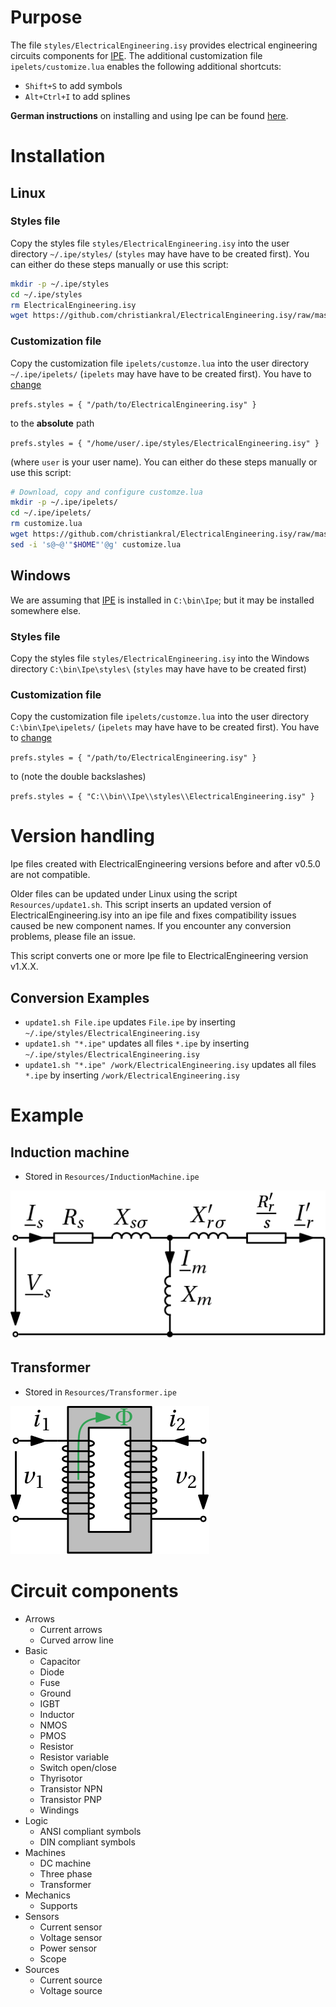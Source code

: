 # Purpose

The file `styles/ElectricalEngineering.isy` provides electrical engineering circuits components for
[IPE](http://ipe.otfried.org/). The additional customization file `ipelets/customize.lua` enables the following additional shortcuts:

- `Shift+S` to add symbols
- `Alt+Ctrl+I` to add splines

**German instructions** on installing and using Ipe can be found [here](https://gitea.com/christiankral/Ipe_Anleitung).

# Installation

## Linux

### Styles file

Copy the styles file `styles/ElectricalEngineering.isy` into the user directory `~/.ipe/styles/` (`styles` may have have to be created first). You can either do these steps manually or use this script:

```bash
mkdir -p ~/.ipe/styles
cd ~/.ipe/styles
rm ElectricalEngineering.isy
wget https://github.com/christiankral/ElectricalEngineering.isy/raw/master/styles/ElectricalEngineering.isy
```

### Customization file

Copy the customization file `ipelets/customze.lua` into the user directory `~/.ipe/ipelets/` (`ipelets` may have have to be created first). You have to [change](https://github.com/christiankral/ElectricalEngineering.isy/issues/1)

`prefs.styles = { "/path/to/ElectricalEngineering.isy" }`

to the **absolute** path

`prefs.styles = { "/home/user/.ipe/styles/ElectricalEngineering.isy" }`

(where `user` is your user name). You can either do these steps manually or use this script:

```bash
# Download, copy and configure customze.lua
mkdir -p ~/.ipe/ipelets/
cd ~/.ipe/ipelets/
rm customize.lua
wget https://github.com/christiankral/ElectricalEngineering.isy/raw/master/ipelets/customize.lua
sed -i 's@~@'"$HOME"'@g' customize.lua
```

## Windows

We are assuming that [IPE](http://ipe.otfried.org/) is installed in `C:\bin\Ipe`; but it may be installed somewhere else.

### Styles file

Copy the styles file `styles/ElectricalEngineering.isy` into the Windows directory `C:\bin\Ipe\styles\` (`styles` may have have to be created first)

### Customization file

Copy the customization file `ipelets/customze.lua` into the user directory `C:\bin\Ipe\ipelets/` (`ipelets` may have have to be created first). You have to [change](https://github.com/christiankral/ElectricalEngineering.isy/issues/1)

`prefs.styles = { "/path/to/ElectricalEngineering.isy" }`

to (note the double backslashes)

`prefs.styles = { "C:\\bin\\Ipe\\styles\\ElectricalEngineering.isy" }`

# Version handling

Ipe files created with ElectricalEngineering versions before and after v0.5.0 are not compatible.

Older files can be updated under Linux using the script `Resources/update1.sh`.
This script inserts an updated version of ElectricalEngineering.isy into an ipe file and
fixes compatibility issues caused be new component names. If you encounter any conversion problems, please file an issue.

This script converts one or more Ipe file to ElectricalEngineering version v1.X.X.

## Conversion Examples

- `update1.sh File.ipe` updates `File.ipe` by inserting `~/.ipe/styles/ElectricalEngineering.isy`
- `update1.sh "*.ipe"` updates all files `*.ipe` by inserting `~/.ipe/styles/ElectricalEngineering.isy`
- `update1.sh "*.ipe" /work/ElectricalEngineering.isy` updates all files `*.ipe` by inserting `/work/ElectricalEngineering.isy`

# Example

## Induction machine

- Stored in `Resources/InductionMachine.ipe`

![Induction machine](https://raw.githubusercontent.com/christiankral/ElectricalEngineering.isy/master/Resources/png/InductionMachine.png?raw=true)

## Transformer

- Stored in `Resources/Transformer.ipe`

![Transformer](https://raw.githubusercontent.com/christiankral/ElectricalEngineering.isy/master/Resources/png/Transformer.png?raw=true)


# Circuit components

- Arrows
  - Current arrows
  - Curved arrow line
- Basic
  - Capacitor
  - Diode
  - Fuse
  - Ground
  - IGBT
  - Inductor
  - NMOS
  - PMOS
  - Resistor
  - Resistor variable
  - Switch open/close
  - Thyrisotor
  - Transistor NPN
  - Transistor PNP
  - Windings
- Logic
  - ANSI compliant symbols
  - DIN compliant symbols
- Machines
  - DC machine
  - Three phase
  - Transformer
- Mechanics
  - Supports
- Sensors
  - Current sensor
  - Voltage sensor
  - Power sensor
  - Scope
- Sources
  - Current source
  - Voltage source
